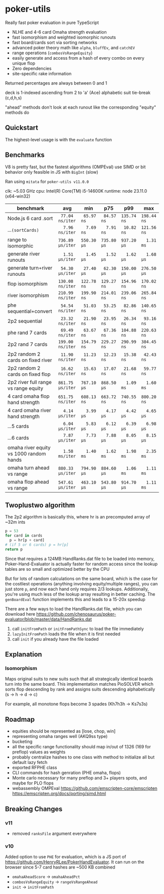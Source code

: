 # poker-utils

Really fast poker evaluation in pure TypeScript

- NLHE and 4-6 card Omaha strength evaluation
- fast isomorphism and weighted isomorphic runouts
- fast board/cards sort via sorting networks
- advanced poker theory math like `alpha`, `bluffEv`, and `catchEV`
- range operations (`combosVsRangeEquity`)
- easily generate and access from a hash of every combo on every unique flop
- Zero dependencies
- site-specific rake information

Returned percentages are always between 0 and 1

deck is 1-indexed ascending from 2 to 'a' (Ace) alphabetic suit tie-break (c,d,h,s)

"ahead" methods don't look at each runout like the corresponding "equity" methods do

## Quickstart

The highest-level usage is with the `evaluate` function

## Benchmarks

V8 is pretty fast, but the fastest algorithms (OMPEval) use SIMD or bit behavior only feasible in JS with `BigInt` (slow)

Ran using `mitata` for `poker-utils v11.0.0`

clk: ~5.03 GHz
cpu: Intel(R) Core(TM) i5-14600K
runtime: node 23.11.0 (x64-win32)

| benchmark                               | avg              | min         | p75         | p99         | max         |
| --------------------------------------- | ---------------- | ----------- | ----------- | ----------- | ----------- |
| Node.js 6 card .sort                    | ` 77.04 ns/iter` | ` 65.97 ns` | ` 84.57 ns` | `135.74 ns` | `198.44 ns` |
| ...`(sortCards)`                        | `  7.96 ns/iter` | `  7.69 ns` | `  7.91 ns` | ` 10.82 ns` | `121.56 ns` |
| range to isomorphic                     | `736.89 µs/iter` | `550.30 µs` | `735.80 µs` | `937.20 µs` | `  1.31 ms` |
| generate river runouts                  | `  1.51 µs/iter` | `  1.45 µs` | `  1.52 µs` | `  1.62 µs` | `  1.68 µs` |
| generate turn+river runouts             | ` 54.30 µs/iter` | ` 27.40 µs` | ` 62.30 µs` | `150.00 µs` | `276.50 µs` |
| flop isomorphism                        | `130.08 ns/iter` | `122.78 ns` | `129.27 ns` | `154.96 ns` | `170.02 ns` |
| river isomorphism                       | `210.99 ns/iter` | `199.90 ns` | `214.01 ns` | `239.06 ns` | `265.84 ns` |
| phe sequential+convert                  | ` 54.54 ns/iter` | ` 51.03 ns` | ` 53.25 ns` | ` 82.86 ns` | `140.65 ns` |
| 2p2 sequential                          | ` 23.32 ns/iter` | ` 21.90 ns` | ` 23.95 ns` | ` 26.34 ns` | ` 93.16 ns` |
| phe rand 7 cards                        | ` 69.49 ns/iter` | ` 63.67 ns` | ` 67.36 ns` | `104.88 ns` | `220.63 ns` |
| 2p2 rand 7 cards                        | `199.00 ns/iter` | `154.79 ns` | `229.27 ns` | `290.99 ns` | `384.45 ns` |
| 2p2 random 2 cards on fixed river       | ` 11.90 ns/iter` | ` 11.23 ns` | ` 12.23 ns` | ` 15.38 ns` | ` 42.43 ns` |
| 2p2 random 2 cards on fixed flop        | ` 16.62 ns/iter` | ` 15.63 ns` | ` 17.07 ns` | ` 21.68 ns` | ` 59.77 ns` |
| 2p2 river full range vs range equity    | `861.75 µs/iter` | `767.10 µs` | `868.50 µs` | `  1.09 ms` | `  1.60 ms` |
| 4 card omaha flop hand strength         | `651.75 ns/iter` | `608.13 ns` | `663.72 ns` | `740.55 ns` | `800.20 ns` |
| 4 card omaha river hand strength        | `  4.14 µs/iter` | `  3.99 µs` | `  4.17 µs` | `  4.42 µs` | `  4.65 µs` |
| ...5 cards                              | `  6.04 µs/iter` | `  5.83 µs` | `  6.12 µs` | `  6.39 µs` | `  6.98 µs` |
| ...6 cards                              | `  7.87 µs/iter` | `  7.73 µs` | `  7.88 µs` | `  8.05 µs` | `  8.15 µs` |
| omaha river equity vs 1000 random hands | `  1.58 ms/iter` | `  1.40 ms` | `  1.62 ms` | `  1.98 ms` | `  2.35 ms` |
| omaha turn ahead vs range               | `880.33 µs/iter` | `794.90 µs` | `884.60 µs` | `  1.06 ms` | `  1.11 ms` |
| omaha flop ahead vs range               | `547.61 µs/iter` | `463.10 µs` | `543.80 µs` | `914.70 µs` | `  1.11 ms` |

## Twoplustwo algorithm

The 2p2 algorithm is basically this, where hr is an precomputed array of ~32m ints

```py
p = 53
for card in cards
  p = hr[p + card]
# (if 5 or 6 cards) p = hr[p]
return p
```

Since that requires a 124MB HandRanks.dat file to be loaded into memory, Poker-Hand-Evaluator is actually faster for random access since the lookup tables are so small and optimized better by the CPU

But for lots of random calculations on the same board, which is the case for the costliest operations (anything involving equity/multiple ranges), you can just store `p`, and now each hand only requires 2/3 lookups. Additionally, you're using much less of the lookup array resulting in better caching. The `genBoardEval` function implements this and leads to a 15-20x speedup

There are a few ways to load the HandRanks.dat file, which you can download here <https://github.com/chenosaurus/poker-evaluator/blob/master/data/HandRanks.dat>

1. call `initFromPath` or `initFromPathSync` to load the file immediately
2. `lazyInitFromPath` loads the file when it is first needed
3. call `init` if you already have the file loaded

## Explanation

### Isomorphism

Maps original suits to new suits such that all strategically identical boards turn into the same board. This implementation matches PioSOLVER which sorts flop descending by rank and assigns suits descending alphabetically (s -> h -> d -> c)

For example, all monotone flops become 3 spades (Kh7h3h -> Ks7s3s)

## Roadmap

- equities should be represented as [lose, chop, win]
- representing omaha ranges well (AKQ9ss type)
- bucketing
- all the specific range functionality should map in/out of 1326 (169 for preflop) values as weights
- probably centralize hashes to one class with method to initialize all but default lazy fetch
- exported RFPHE class
- CLI commands for hash genration (PHE omaha, flops)
- Monte carlo necessary for many preflop and 3+ players spots, and maybe for PLO flops
- webassembly OMPEval <https://github.com/emscripten-core/emscripten> <https://emscripten.org/docs/porting/simd.html>

## Breaking Changes

### v11

- removed `ranksFile` argument everywhere

### v10

Added option to use `PHE` for evaluation, which is a JS port of <https://github.com/HenryRLee/PokerHandEvaluator>. It can run on the browser since 5-7 card hashes are ~500 KB combined

- `omahaAheadScore` -> `omahaAheadPct`
- `combosVsRangeEquity` -> `rangeVsRangeAhead`
- `init` -> `initFromPath`
